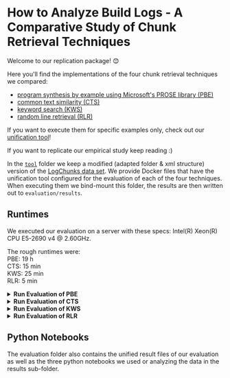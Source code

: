 # How to Analyze Build Logs - A Comparative Study of Chunk Retrieval Techniques

Welcome to our replication package! 😊

Here you'll find the implementations of the four chunk retrieval techniques we
compared:
- [program synthesis by example using Microsoft's PROSE library (PBE)](pbe-extraction-buildlogs)
- [common text similarity (CTS)](r-extractions)
- [keyword search (KWS)](r-extractions)
- [random line retrieval (RLR)](r-extractions)

If you want to execute them for specific examples only, check out our [unification tool](tool)!

If you want to replicate our empirical study keep reading :)

In the [`tool`](tool) folder we keep a modified (adapted folder & xml structure) version of the [LogChunks data set](https://zenodo.org/record/3632351).
We provide Docker files that have the unification tool configured for the evaluation of each of the four techniques.
When executing them we bind-mount this folder, the results are then written out to `evaluation/results`.

## Runtimes

We executed our evaluation on a server with these specs: Intel(R) Xeon(R) CPU E5-2690 v4 @ 2.60GHz.

The rough runtimes were:  
PBE: 19 h  
CTS: 15 min  
KWS: 25 min  
RLR: 5 min  

<details>
  <summary> <b>Run Evaluation of PBE</b> </summary>

build (from within this folder):
``` bash
docker image build --network host -t pbe -f pbe-extraction-buildlogs/DockerfilePBE .
```
You can also pull a pre-built image from the docker repository [lacinoire/chunk-retrieval-replication-pbe](https://hub.docker.com/repository/docker/lacinoire/chunk-retrieval-replication-pbe).

run (from within this folder):
``` bash
docker run --rm -it --mount type=bind,source=$(pwd),target=/chunk-retrieval-replication pbe
```

As program synthesis is not the fastest, this takes a whole while to complete (especially on a personal machine).
The results of evaluating each project in the data set are directly written out to the folder `evaluation/results`, so you can check them out even if the whole evaluation did not complete yet!

</details>

<details>
  <summary> <b>Run Evaluation of CTS</b> </summary>

build (from within this folder):
``` bash
docker image build --network host -t cts -f r-extractions/DockerfileCTS .
```
You can also pull a pre-built image from the docker repository [lacinoire/chunk-retrieval-replication-cts](https://hub.docker.com/repository/docker/lacinoire/chunk-retrieval-replication-cts).

run (from within this folder):
``` bash
docker run --rm -it --mount type=bind,source=$(pwd),target=/chunk-retrieval-replication cts
```
</details>

<details>
  <summary> <b>Run Evaluation of KWS</b> </summary>

build (from within this folder):
``` bash
docker image build --network host -t kws -f r-extractions/DockerfileKWS .
```
You can also pull a pre-built image from the docker repository [lacinoire/chunk-retrieval-replication-kws](https://hub.docker.com/repository/docker/lacinoire/chunk-retrieval-replication-kws).

run (from within this folder):
``` bash
docker run --rm -it --mount type=bind,source=$(pwd),target=/chunk-retrieval-replication kws
```
</details>

<details>
  <summary> <b>Run Evaluation of RLR</b> </summary>

build (from within this folder):
``` bash
docker image build --network host -t rlr -f r-extractions/DockerfileRLR .
```
You can also pull a pre-built image from the docker repository [lacinoire/chunk-retrieval-replication-rlr](https://hub.docker.com/repository/docker/lacinoire/chunk-retrieval-replication-rlr).

run (from within this folder):
``` bash
docker run --rm -it --mount type=bind,source=$(pwd),target=/chunk-retrieval-replication rlr
```
</details>

## Python Notebooks

The evaluation folder also contains the unified result files of our evaluation as well as the three python notebooks we used or analyzing the data in the results sub-folder.

